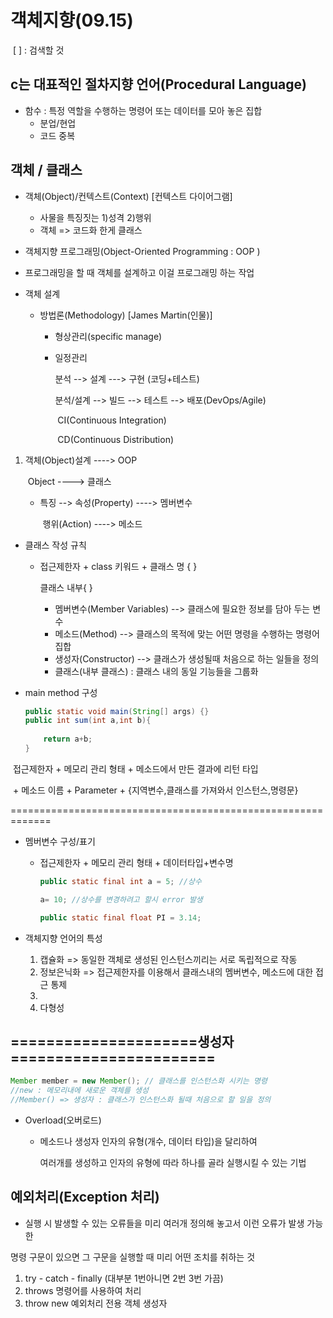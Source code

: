 # 객체지향(09.15)

​                                                                                                                   [ ] : 검색할 것 

## c는 대표적인 절차지향 언어(Procedural Language)

- 함수 : 특정 역할을 수행하는 명령어 또는 데이터를 모아 놓은 집합
  - 분업/현업
  - 코드 중복

## 객체 / 클래스

- 객체(Object)/컨텍스트(Context) [컨텍스트 다이어그램]

  - 사물을 특징짓는 1)성격 2)행위
  - 객체 => 코드화 한게 클래스

-  객체지향 프로그래밍(Object-Oriented Programming : OOP )

  - 프로그래밍을 할 때 객체를 설계하고 이걸 프로그래밍 하는 작업

- 객체 설계 

  - 방법론(Methodology) [James Martin(인물)]

    - 형상관리(specific manage)

    - 일정관리

      분석 --> 설계 --->  구현 (코딩+테스트)

      분석/설계 --> 빌드 --> 테스트 --> 배포(DevOps/Agile)

      ​			CI(Continuous Integration)

      ​			CD(Continuous Distribution) 

1. 객체(Object)설계                    ----> OOP

   ​                     Object                 ----> 클래스

   - 특징 --> 속성(Property)  ----> 멤버변수

     ​               행위(Action)      ----> 메소드

- 클래스 작성 규칙

  - 접근제한자 + class 키워드 + 클래스 명 {   }

    클래스 내부{ }

    - 멤버변수(Member Variables) --> 클래스에 필요한 정보를 담아 두는 변수
    - 메소드(Method) --> 클래스의 목적에 맞는 어떤 명령을 수행하는 명령어 집합
    - 생성자(Constructor) --> 클래스가 생성될때 처음으로 하는 일들을 정의
    - 클래스(내부 클래스) : 클래스 내의 동일 기능들을 그룹화



- main method 구성

  ```java
  public static void main(String[] args) {}
  public int sum(int a,int b){
      
      return a+b;
  }
  ```

  

​        접근제한자 + 메모리 관리 형태 + 메소드에서 만든 결과에 리턴 타입

​         + 메소드 이름 + Parameter + {지역변수,클래스를 가져와서 인스턴스,명령문}

=============================================================

- 멤버변수 구성/표기

  - 접근제한자 + 메모리 관리 형태 + 데이터타입+변수명

    ```java
    public static final int a = 5; //상수
    
    a= 10; //상수를 변경하려고 할시 error 발생
    
    public static final float PI = 3.14;
    ```

- 객체지향 언어의 특성
  1. 캡슐화 => 동일한 객체로 생성된 인스턴스끼리는 서로 독립적으로 작동
  2. 정보은닉화 => 접근제한자를 이용해서 클래스내의 멤버변수, 메소드에 대한 접근 통제
  3.  
  4. 다형성



## =====================생성자=======================

```java
Member member = new Member(); // 클래스를 인스턴스화 시키는 명령
//new : 메모리내에 새로운 객체를 생성
//Member() => 생성자 : 클래스가 인스턴스화 될때 처음으로 할 일을 정의 
```

- Overload(오버로드)

  - 메소드나 생성자 인자의 유형(개수, 데이터 타입)을 달리하여

    여러개를 생성하고 인자의 유형에 따라 하나를 골라 실행시킬 수 있는 기법

## 예외처리(Exception 처리)

-  실행 시 발생할 수 있는 오류들을 미리 여러개 정의해 놓고서 이런 오류가 발생 가능한

  명령 구문이 있으면 그 구문을 실행할 때 미리 어떤 조치를 취하는 것

  1. try - catch - finally         		(대부분 1번아니면 2번 3번 가끔)
  2. throws 명령어를 사용하여 처리
  3. throw new 예외처리 전용 객체 생성자

